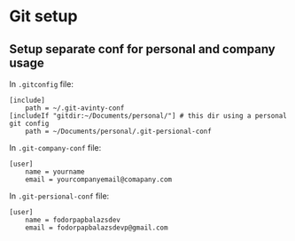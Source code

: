 # Git setup

## Setup separate conf for personal and company usage

In `.gitconfig` file:

```
[include]
	path = ~/.git-avinty-conf
[includeIf "gitdir:~/Documents/personal/"] # this dir using a personal git config
	path = ~/Documents/personal/.git-persional-conf
```

In `.git-company-conf` file:

```
[user]
	name = yourname
	email = yourcompanyemail@comapany.com
```

In `.git-persional-conf` file:

```
[user]
	name = fodorpapbalazsdev
	email = fodorpapbalazsdevp@gmail.com
```
